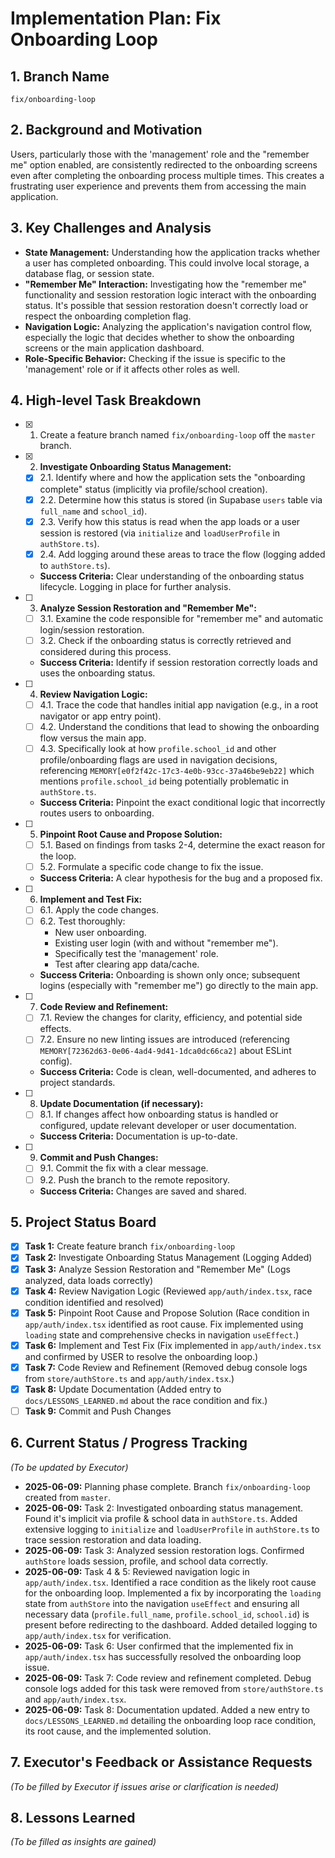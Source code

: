 # Implementation Plan: Fix Onboarding Loop

## 1. Branch Name
`fix/onboarding-loop`

## 2. Background and Motivation
Users, particularly those with the 'management' role and the "remember me" option enabled, are consistently redirected to the onboarding screens even after completing the onboarding process multiple times. This creates a frustrating user experience and prevents them from accessing the main application.

## 3. Key Challenges and Analysis
- **State Management:** Understanding how the application tracks whether a user has completed onboarding. This could involve local storage, a database flag, or session state.
- **"Remember Me" Interaction:** Investigating how the "remember me" functionality and session restoration logic interact with the onboarding status. It's possible that session restoration doesn't correctly load or respect the onboarding completion flag.
- **Navigation Logic:** Analyzing the application's navigation control flow, especially the logic that decides whether to show the onboarding screens or the main application dashboard.
- **Role-Specific Behavior:** Checking if the issue is specific to the 'management' role or if it affects other roles as well.

## 4. High-level Task Breakdown
- [x] 1. Create a feature branch named `fix/onboarding-loop` off the `master` branch.
- [x] 2. **Investigate Onboarding Status Management:**
    - [x] 2.1. Identify where and how the application sets the "onboarding complete" status (implicitly via profile/school creation).
    - [x] 2.2. Determine how this status is stored (in Supabase `users` table via `full_name` and `school_id`).
    - [x] 2.3. Verify how this status is read when the app loads or a user session is restored (via `initialize` and `loadUserProfile` in `authStore.ts`).
    - [x] 2.4. Add logging around these areas to trace the flow (logging added to `authStore.ts`).
    - **Success Criteria:** Clear understanding of the onboarding status lifecycle. Logging in place for further analysis.
- [ ] 3. **Analyze Session Restoration and "Remember Me":**
    - [ ] 3.1. Examine the code responsible for "remember me" and automatic login/session restoration.
    - [ ] 3.2. Check if the onboarding status is correctly retrieved and considered during this process.
    - **Success Criteria:** Identify if session restoration correctly loads and uses the onboarding status.
- [ ] 4. **Review Navigation Logic:**
    - [ ] 4.1. Trace the code that handles initial app navigation (e.g., in a root navigator or app entry point).
    - [ ] 4.2. Understand the conditions that lead to showing the onboarding flow versus the main app.
    - [ ] 4.3. Specifically look at how `profile.school_id` and other profile/onboarding flags are used in navigation decisions, referencing `MEMORY[e0f2f42c-17c3-4e0b-93cc-37a46be9eb22]` which mentions `profile.school_id` being potentially problematic in `authStore.ts`.
    - **Success Criteria:** Pinpoint the exact conditional logic that incorrectly routes users to onboarding.
- [ ] 5. **Pinpoint Root Cause and Propose Solution:**
    - [ ] 5.1. Based on findings from tasks 2-4, determine the exact reason for the loop.
    - [ ] 5.2. Formulate a specific code change to fix the issue.
    - **Success Criteria:** A clear hypothesis for the bug and a proposed fix.
- [ ] 6. **Implement and Test Fix:**
    - [ ] 6.1. Apply the code changes.
    - [ ] 6.2. Test thoroughly:
        - New user onboarding.
        - Existing user login (with and without "remember me").
        - Specifically test the 'management' role.
        - Test after clearing app data/cache.
    - **Success Criteria:** Onboarding is shown only once; subsequent logins (especially with "remember me") go directly to the main app.
- [ ] 7. **Code Review and Refinement:**
    - [ ] 7.1. Review the changes for clarity, efficiency, and potential side effects.
    - [ ] 7.2. Ensure no new linting issues are introduced (referencing `MEMORY[72362d63-0e06-4ad4-9d41-1dca0dc66ca2]` about ESLint config).
    - **Success Criteria:** Code is clean, well-documented, and adheres to project standards.
- [ ] 8. **Update Documentation (if necessary):**
    - [ ] 8.1. If changes affect how onboarding status is handled or configured, update relevant developer or user documentation.
    - **Success Criteria:** Documentation is up-to-date.
- [ ] 9. **Commit and Push Changes:**
    - [ ] 9.1. Commit the fix with a clear message.
    - [ ] 9.2. Push the branch to the remote repository.
    - **Success Criteria:** Changes are saved and shared.

## 5. Project Status Board
- [x] **Task 1:** Create feature branch `fix/onboarding-loop`
- [x] **Task 2:** Investigate Onboarding Status Management (Logging Added)
- [x] **Task 3:** Analyze Session Restoration and "Remember Me" (Logs analyzed, data loads correctly)
- [x] **Task 4:** Review Navigation Logic (Reviewed `app/auth/index.tsx`, race condition identified and resolved)
- [x] **Task 5:** Pinpoint Root Cause and Propose Solution (Race condition in `app/auth/index.tsx` identified as root cause. Fix implemented using `loading` state and comprehensive checks in navigation `useEffect`.)
- [x] **Task 6:** Implement and Test Fix (Fix implemented in `app/auth/index.tsx` and confirmed by USER to resolve the onboarding loop.)
- [x] **Task 7:** Code Review and Refinement (Removed debug console logs from `store/authStore.ts` and `app/auth/index.tsx`.)
- [x] **Task 8:** Update Documentation (Added entry to `docs/LESSONS_LEARNED.md` about the race condition and fix.)
- [ ] **Task 9:** Commit and Push Changes

## 6. Current Status / Progress Tracking
*(To be updated by Executor)*
- **2025-06-09:** Planning phase complete. Branch `fix/onboarding-loop` created from `master`.
- **2025-06-09:** Task 2: Investigated onboarding status management. Found it's implicit via profile & school data in `authStore.ts`. Added extensive logging to `initialize` and `loadUserProfile` in `authStore.ts` to trace session restoration and data loading.
- **2025-06-09:** Task 3: Analyzed session restoration logs. Confirmed `authStore` loads session, profile, and school data correctly.
- **2025-06-09:** Task 4 & 5: Reviewed navigation logic in `app/auth/index.tsx`. Identified a race condition as the likely root cause for the onboarding loop. Implemented a fix by incorporating the `loading` state from `authStore` into the navigation `useEffect` and ensuring all necessary data (`profile.full_name`, `profile.school_id`, `school.id`) is present before redirecting to the dashboard. Added detailed logging to `app/auth/index.tsx` for verification.
- **2025-06-09:** Task 6: User confirmed that the implemented fix in `app/auth/index.tsx` has successfully resolved the onboarding loop issue.
- **2025-06-09:** Task 7: Code review and refinement completed. Debug console logs added for this task were removed from `store/authStore.ts` and `app/auth/index.tsx`.
- **2025-06-09:** Task 8: Documentation updated. Added a new entry to `docs/LESSONS_LEARNED.md` detailing the onboarding loop race condition, its root cause, and the implemented solution.

## 7. Executor's Feedback or Assistance Requests
*(To be filled by Executor if issues arise or clarification is needed)*

## 8. Lessons Learned
*(To be filled as insights are gained)*
